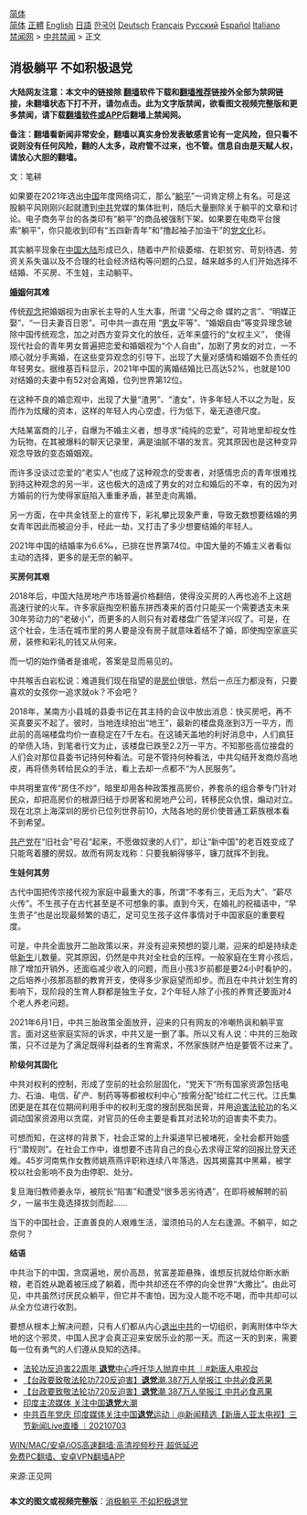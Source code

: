  <!-- 面包屑导航 --> <div class="breadcrumb"><!-- GTranslate: https://gtranslate.io/ -->  <div class="switcher notranslate">  <div class="selected">  <a href="#" onclick="return false;"> 简体</a>  </div>  <div class="option">  <a href="https://www.bannedbook.org" onclick="doGTranslate('zh-CN|zh-CN');jQuery('div.switcher div.selected a').html(jQuery(this).html());return false;" title="简体中文" class="nturl selected"> 简体</a>  <a href="https://www.bannedbook.org/zh-tw/" onclick="doGTranslate('zh-CN|zh-TW');jQuery('div.switcher div.selected a').html(jQuery(this).html());return false;" title="繁體中文" class="nturl"> 正體</a>  <a href="https://www.bannedbook.org/en/" onclick="doGTranslate('zh-CN|en');jQuery('div.switcher div.selected a').html(jQuery(this).html());return false;" title="English" class="nturl"> English</a>  <a href="https://www.bannedbook.org/ja/" onclick="doGTranslate('zh-CN|ja');jQuery('div.switcher div.selected a').html(jQuery(this).html());return false;" title="日本語" class="nturl"> 日語</a>  <a href="https://www.bannedbook.org/ko/" onclick="doGTranslate('zh-CN|ko');jQuery('div.switcher div.selected a').html(jQuery(this).html());return false;" title="한국어" class="nturl"> 한국어</a>  <a href="https://www.bannedbook.org/de/" onclick="doGTranslate('zh-CN|de');jQuery('div.switcher div.selected a').html(jQuery(this).html());return false;" title="Deutsch" class="nturl"> Deutsch</a>  <a href="https://www.bannedbook.org/fr/" onclick="doGTranslate('zh-CN|fr');jQuery('div.switcher div.selected a').html(jQuery(this).html());return false;" title="Français" class="nturl"> Français</a>  <a href="https://www.bannedbook.org/ru/" onclick="doGTranslate('zh-CN|ru');jQuery('div.switcher div.selected a').html(jQuery(this).html());return false;" title="Русский" class="nturl"> Русский</a>  <a href="https://www.bannedbook.org/es/" onclick="doGTranslate('zh-CN|es');jQuery('div.switcher div.selected a').html(jQuery(this).html());return false;" title="Español" class="nturl"> Español</a>  <a href="https://www.bannedbook.org/it/" onclick="doGTranslate('zh-CN|it');jQuery('div.switcher div.selected a').html(jQuery(this).html());return false;" title="Italiano" class="nturl"> Italiano</a>  </div>  </div>      <div class='breadcrumb-sub'><!-- Breadcrumb NavXT 6.3.0 --> <a href="https://www.bannedbook.org/" class="home">禁闻网</a> &gt; <a href="https://www.bannedbook.org/bnews/cbnews/" class="category">中共禁闻</a> &gt; 正文</div></div><h2>消极躺平 不如积极退党</h2> <p class="notice"><b>大陆网友注意：本文中的链接除 <a href="https://github.com/bannedbook/fanqiang" >翻墙</a>软件下载和<a href="https://github.com/killgcd/justmysocks/blob/master/README.md">翻墙推荐</a>链接外全部为禁网链接，未翻墙状态下打不开，请勿点击。此为文字版禁闻，欲看图文视频完整版和更多禁闻，请下载<a href="https://github.com/bannedbook/fanqiang">翻墙软件或APP</a>后翻墙上禁闻网。</p><p>备注：翻墙看新闻非常安全，翻墙以真实身份发表敏感言论有一定风险，但只看不说则没有任何风险，翻的人太多，政府管不过来，也不管。信息自由是天赋人权，请放心大胆的翻墙。</b></p>  <div class="entry"> <p></p> <p>文：笔耕</p> <p>如果要在2021年选出<span class='wp_keywordlink_affiliate'><a href="https://www.bannedbook.org/" title="中国" target="_blank">中国</a></span>年度网络词汇，那么“<a href="https://www.bannedbook.org/bnews/tag/%e8%ba%ba%e5%b9%b3/" class="st_tag internal_tag" rel="tag" title="标签 躺平 下的日志">躺平</a>”一词肯定榜上有名。可是这股躺平风刚刚兴起就遭到<a href="https://www.bannedbook.org/bnews/tag/%e4%b8%ad%e5%85%b1/" class="st_tag internal_tag" rel="tag" title="标签 中共 下的日志">中共</a>党媒的集体批判，随后大量删除关于躺平的文章和讨论。电子商务平台的各类印有“躺平”的商品被强制下架。如果要在电商平台搜索“躺平”，你只能收到印有“五四新青年”和“撸起袖子加油干”的<span class='wp_keywordlink'><a href="https://www.bannedbook.org/forum2/topic3.html" title="《解体党文化》" target="_blank">党文化</a></span>衫。</p> <p>其实躺平现象在<a href="https://www.bannedbook.org/bnews/tag/%E4%B8%AD%E5%9B%BD/" class="st_tag internal_tag" rel="tag" title="标签 中国 下的日志">中国</a><span class='wp_keywordlink_affiliate'><a href="https://www.bannedbook.org/" title="大陆" target="_blank">大陆</a></span>形成已久，随着中产阶级萎缩、在职贫穷、苛刻待遇、劳资关系失谐以及不合理的社会经济结构等问题的凸显，越来越多的人们开始选择不结婚、不买房、不生娃，主动躺平。</p> <p><strong><a href="https://www.bannedbook.org/bnews/tag/%e5%a9%9a%e5%a7%bb/" class="st_tag internal_tag" rel="tag" title="标签 婚姻 下的日志">婚姻</a>何其难</strong></p> <p>传统<a href="https://www.bannedbook.org/bnews/tag/%E8%A7%82%E5%BF%B5/" class="st_tag internal_tag" rel="tag" title="标签 观念 下的日志">观念</a>把婚姻视为由家长主导的人生大事，所谓 “父母之命 媒妁之言”、“明媒正娶”、“一日夫妻百日恩”。可中共一直在用 “<a href="https://www.bannedbook.org/bnews/tag/%E7%94%B7%E5%A5%B3/" class="st_tag internal_tag" rel="tag" title="标签 男女 下的日志">男女</a>平等”、“婚姻自由”等变异理念破除中国传统观念，加之对西方变异文化的放任，近年来盛行的“女权主义”， 使得现代社会的青年男女普遍把恋爱和婚姻视为“个人自由”，加剧了男女的对立，一不顺心就分手离婚，在这些变异观念的引导下，出现了大量对感情和婚姻不负责任的年轻男女。据维基百科显示，2021年中国的离婚结婚比已高达52%，也就是100对结婚的夫妻中有52对会离婚，位列世界第12位。</p> <p>在这种不良的婚恋观中，出现了大量“渣男”、“渣女”，许多年轻人不以之为耻，反而作为炫耀的资本，这样的年轻人内心空虚，行为低下，毫无道德尺度。</p> <p>大陆某富商的儿子，自爆为不婚主义者，想寻求“纯纯的恋爱”，可背地里却视女性为玩物，在其被爆料的聊天记录里，满是油腻不堪的发言。究其原因也是这种变异观念导致的变态婚姻观。</p>  <p>而许多没谈过恋爱的“老实人”也成了这种观念的受害者，对感情忠贞的青年很难找到持这种观念的另一半，这也极大的造成了男女的对立和婚后的不幸，有的因为对方婚前的行为使得家庭陷入重重矛盾，甚至走向离婚。</p> <p>另一方面，在中共金钱至上的宣传下，彩礼攀比现象严重，导致无数想要结婚的男女青年因此而被迫分手，经此一劫，又打击了多少想要结婚的年轻人。</p> <p>2021年中国的结婚率为6.6‰，已排在世界第74位。中国大量的不婚主义者看似主动的选择，更多的是无奈的躺平。</p> <p><strong>买房何其艰</strong></p> <p>2018年后，中国大陆房地产市场普遍价格翻倍，使得没买房的人再也追不上这趟高速行驶的火车。许多家庭掏空积蓄东拼西凑来的首付只能买一个需要透支未来30年劳动力的“老破小”，而更多的人则只有对着楼盘广告望洋兴叹了。可是，在这个社会，生活在城市里的男人要是没有房子就意味着结不了婚，即使掏空家底买房，装修和彩礼的钱又从何来。</p> <p>而一切的始作俑者是谁呢，答案是显而易见的。</p> <p>中共喉舌白岩松说：难道我们现在指望的是<a href="https://www.bannedbook.org/bnews/tag/%E6%88%BF%E4%BB%B7/" class="st_tag internal_tag" rel="tag" title="标签 房价 下的日志">房价</a>很低，然后一点压力都没有，只要喜欢的女孩你一追求就ok？不会吧？</p> <p>2018年，某南方小县城的县委书记在其主持的会议中放出消息：快买房吧，再不买真要买不起了。彼时，当地连续拍出“地王”，最新的楼盘竟涨到3万一平方，而此前的高端楼盘均价一直稳定在7千左右。在这铺天盖地的利好消息中，人们疯狂的举债入场，到笔者行文为止，该楼盘已跌至2.2万一平方。不知那些高位接盘的人们会对那位县委书记持何种看法。可是不管持何种看法，中共勾结开发商炒高地皮，再将债务转给民众的手法，看上去却一点都不“为人民服务”。</p>  <p>中共明里宣传“房住不炒”，暗里却用各种政策推高房价，养套杀的组合拳专门针对民众，却把高房价的根源归结于炒房客和房地产公司，转移民众仇恨，煽动对立。现在北京上海深圳的房价已位列世界前10，大陆各地的房价使普通工薪族根本看不到希望。</p> <p><a href="https://www.bannedbook.org/bnews/tag/%e5%85%b1%e4%ba%a7%e5%85%9a/" class="st_tag internal_tag" rel="tag" title="标签 共产党 下的日志">共产党</a>在“旧社会”号召“起来，不愿做奴隶的人们”，却让“新中国”的老百姓变成了只能弯着腰的房奴。故而有网友戏称：只要我躺得够平，镰刀就挥不到我。</p> <p><strong>生娃何其劳</strong></p> <p>古代中国把传宗接代视为家庭中最重大的事，所谓“不孝有三，无后为大”、“薪尽火传”。不生孩子在古代甚至是不可想象的事。直到今天，在婚礼的祝福语中，“早生贵子”也是出现最频繁的语汇，足可见生孩子这件事情对于中国家庭的重要程度。</p> <p>可是，中共全面放开二胎政策以来，并没有迎来预想的婴儿潮，迎来的却是持续走低<span class='wp_keywordlink'><a href="https://www.bannedbook.org/forum2/topic1642.html" title="正见网《新生》" target="_blank">新生</a></span>儿数量。究其原因，仍然是中共对全社会的压榨。一般家庭在生育小孩后，除了增加开销外，还面临减少收入的问题，而且小孩3岁前都是要24小时看护的，之后培养小孩那高额的教育开支，使得多少家庭望而却步。而且在中共计划生育的影响下，现阶段的生育人群都是独生子女，2个年轻人除了小孩的养育还要面对4个老人养老问题。</p> <p>2021年6月1日，中共三胎政策全面放开，迎来的只有网友的冷嘲热讽和躺平宣言。面对这些家庭实际的诉求，中共又是一删了事。所以又有人说：中共的三胎政策，只不过是为了满足既得利益者的生育需求，不然家族财产怕是要管不过来了。</p> <p><strong>阶级何其固化</strong></p> <p>中共对权利的控制，形成了空前的社会阶层固化，“党天下”所有国家资源包括电力、石油、电信、矿产、制药等等都被权利中心“按需分配”给红二代三代。江氏集团更是在其在位期间利用手中的权利无度的搜刮民脂民膏，并用<span class='wp_keywordlink'><a href="https://www.bannedbook.org/forum11/topic278.html" title="评江泽民与中共相互利用迫害法轮功" target="_blank">迫害法轮功</a></span>的名义调动国家资源用以贪腐，对官员的任命主要是看其对法轮功的迫害卖不卖力。</p>  <p>可想而知，在这样的背景下，社会正常的上升渠道早已被堵死，全社会都开始盛行“潜规则”。在社会工作中，谁想要不违背自己的良心去求得正常的回报比登天还难。45岁河南焦作女教师姚燕燕评职称连续八年落选，因其揭露其中黑幕，被学校以社会影响不良为由停职、处分。</p> <p>复旦海归教师姜永华，被院长“陷害”和遭受“很多恶劣待遇”，在即将被解聘的前夕，一届书生竟选择拔剑而起……</p> <p>当下的中国社会，正直善良的人艰难生活，溜须拍马的人左右逢源。不躺平，如之奈何？</p> <p></p> <p><strong>结语</strong></p> <p>中共治下的中国，贪腐遍地，房价高昂，贫富差距悬殊，谁想反抗就给你断水断粮，老百姓从跪着被压成了躺着，而中共却还在不停的向全世界“大撒比”。由此可见，中共虽然讨厌民众躺平，但它并不害怕，因为没人能不吃不喝，而中共却可以从全方位进行收割。</p> <p>要想从根本上解决问题，只有人们都从内心<span class='wp_keywordlink'><a href="http://tuidang.epochtimes.com/" title="退出中共" target="_blank">退出中共</a></span>的一切组织，剥离附体中华大地的这个邪灵，中国人民才会真正迎来安居乐业的那一天。而这一天的到来，需要每一位有勇气的人们遵从良知的选择。</p> <ul class='op-related-articles' title='相关阅读'> <li><a href='https://www.bannedbook.org/bnews/bannedvideo/20210721/1591337.html' target='_blank'>法轮功反迫害22周年 <b>退党</b>中心呼吁华人抛弃中共 ｜#新唐人电视台</a></li> <li><a href='https://www.bannedbook.org/bnews/bannedvideo/20210720/1590885.html' target='_blank'>【台政要致敬法轮功720反迫害】<b>退党</b>潮.387万人举报江 中共必食恶果</a></li> <li><a href='https://www.bannedbook.org/bnews/taiwannews/20210720/1590783.html' target='_blank'>【台政要致敬法轮功720反迫害】<b>退党</b>潮 387万人举报江 中共必食恶果</a></li> <li><a href='https://www.bannedbook.org/bnews/comments/20210704/1579957.html' target='_blank'>印度主流媒体 关注中国<b>退党</b>大潮</a></li> <li><a href='https://www.bannedbook.org/bnews/bannedvideo/20210703/1579604.html' target='_blank'>中共百年党庆 印度媒体关注中国<b>退党</b>运动｜@新闻精选【新唐人亚太电视】三节新闻Live直播 ｜20210703</a></li> </ul> <p class="texttj"> <a href="https://github.com/bannedbook/fanqiang/wiki/V2ray%E6%9C%BA%E5%9C%BA" target="_blank">WIN/MAC/安卓/iOS高速翻墙:高清视频秒开,超低延迟</a><br/> <a href="https://github.com/bannedbook/fanqiang/wiki/%E7%A6%81%E9%97%BB%E7%BD%91%E5%AE%89%E5%8D%93%E7%BF%BB%E5%A2%99%E6%96%B0%E9%97%BBAPP" target="_blank">免费PC翻墙、安卓VPN翻墙APP</a></p> <p>来源:正见网</p><a name='sharetosocial'></a>  <div style="margin-bottom:5px;padding-bottom:5px;clear:both"> <div id="archive-pix-1" class="banner-ads"> <!-- AuctionX Display platform tag START --> <div id="26318x728x90x621x_ADSLOT2" clicktrack="%%CLICK_URL_ESC%%"></div> <!-- AuctionX Display platform tag END --> </div> <div id="archive-pix-2" class="banner-ads"> <!-- AuctionX Display platform tag START --> <div id="26315x300x250x621x_ADSLOT2" clicktrack="%%CLICK_URL_ESC%%"></div> <!-- AuctionX Display platform tag END --> </div> </div>  <div id="archive-pix-1" class="banner-ads"> <!-- AuctionX Display platform tag START --> <div id="26318x728x90x621x_ADSLOT3" clicktrack="%%CLICK_URL_ESC%%"></div> <!-- AuctionX Display platform tag END --> </div> <div><b>本文的图文或视频完整版</b>：<a href='https://www.bannedbook.org/bnews/cbnews/20210724/1593365.html'>消极躺平 不如积极退党</a></div>  </div><!--END ENTRY--> 